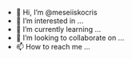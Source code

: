 - 👋 Hi, I’m @meseiiskocris
- 👀 I’m interested in ...
- 🌱 I’m currently learning ...
- 💞️ I’m looking to collaborate on ...
- 📫 How to reach me ...

<!---
meseiiskocris/meseiiskocris is a ✨ special ✨ repository because its `README.md` (this file) appears on your GitHub profile.
You can click the Preview link to take a look at your changes.
--->
